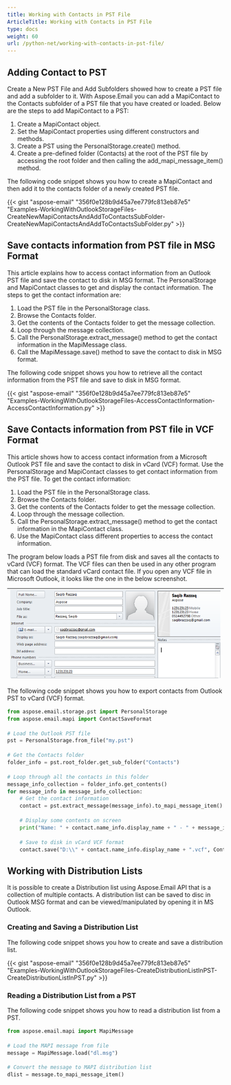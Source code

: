 ```yaml
---
title: Working with Contacts in PST File
ArticleTitle: Working with Contacts in PST File
type: docs
weight: 60
url: /python-net/working-with-contacts-in-pst-file/
---
```



## **Adding Contact to PST**
Create a New PST File and Add Subfolders showed how to create a PST file and add a subfolder to it. With Aspose.Email you can add a MapiContact to the Contacts subfolder of a PST file that you have created or loaded. Below are the steps to add MapiContact to a PST:

1. Create a MapiContact object.
1. Set the MapiContact properties using different constructors and methods.
1. Create a PST using the PersonalStorage.create() method.
1. Create a pre-defined folder (Contacts) at the root of the PST file by accessing the root folder and then calling the add_mapi_message_item() method.

The following code snippet shows you how to create a MapiContact and then add it to the contacts folder of a newly created PST file.



{{< gist "aspose-email" "356f0e128b9d45a7ee779fc813eb87e5" "Examples-WorkingWithOutlookStorageFiles-CreateNewMapiContactsAndAddToContactsSubFolder-CreateNewMapiContactsAndAddToContactsSubFolder.py" >}}
## **Save contacts information from PST file in MSG Format**
This article explains how to access contact information from an Outlook PST file and save the contact to disk in MSG format. The PersonalStorage and MapiContact classes to get and display the contact information. The steps to get the contact information are:

1. Load the PST file in the PersonalStorage class.
1. Browse the Contacts folder.
1. Get the contents of the Contacts folder to get the message collection.
1. Loop through the message collection.
1. Call the PersonalStorage.extract_message() method to get the contact information in the MapiMessage class.
1. Call the MapiMessage.save() method to save the contact to disk in MSG format.

The following code snippet shows you how to retrieve all the contact information from the PST file and save to disk in MSG format.



{{< gist "aspose-email" "356f0e128b9d45a7ee779fc813eb87e5" "Examples-WorkingWithOutlookStorageFiles-AccessContactInformation-AccessContactInformation.py" >}}
## **Save Contacts information from PST file in VCF Format**
This article shows how to access contact information from a Microsoft Outlook PST file and save the contact to disk in vCard (VCF) format. Use the PersonalStorage and MapiContact classes to get contact information from the PST file. To get the contact information:

1. Load the PST file in the PersonalStorage class.
1. Browse the Contacts folder.
1. Get the contents of the Contacts folder to get the message collection.
1. Loop through the message collection.
1. Call the PersonalStorage.extract_message() method to get the contact information in the MapiContact class.
1. Use the MapiContact class different properties to access the contact information.

The program below loads a PST file from disk and saves all the contacts to vCard (VCF) format. The VCF files can then be used in any other program that can load the standard vCard contact file. If you open any VCF file in Microsoft Outlook, it looks like the one in the below screenshot.

|![todo:image_alt_text](working-with-contacts-in-pst-file_1.png)|
| :- |
The following code snippet shows you how to export contacts from Outlook PST to vCard (VCF) format.



```py
from aspose.email.storage.pst import PersonalStorage
from aspose.email.mapi import ContactSaveFormat

# Load the Outlook PST file
pst = PersonalStorage.from_file("my.pst")

# Get the Contacts folder
folder_info = pst.root_folder.get_sub_folder("Contacts")

# Loop through all the contacts in this folder
message_info_collection = folder_info.get_contents()
for message_info in message_info_collection:
    # Get the contact information
    contact = pst.extract_message(message_info).to_mapi_message_item()

    # Display some contents on screen
    print("Name: " + contact.name_info.display_name + " - " + message_info.entry_id_string)

    # Save to disk in vCard VCF format
    contact.save("D:\\" + contact.name_info.display_name + ".vcf", ContactSaveFormat.V_CARD)
```
## **Working with Distribution Lists**
It is possible to create a Distribution list using Aspose.Email API that is a collection of multiple contacts. A distribution list can be saved to disc in Outlook MSG format and can be viewed/manipulated by opening it in MS Outlook.
### **Creating and Saving a Distribution List**
The following code snippet shows you how to create and save a distribution list.



{{< gist "aspose-email" "356f0e128b9d45a7ee779fc813eb87e5" "Examples-WorkingWithOutlookStorageFiles-CreateDistributionListInPST-CreateDistributionListInPST.py" >}}
### **Reading a Distribution List from a PST**
The following code snippet shows you how to read a distribution list from a PST.

```py
from aspose.email.mapi import MapiMessage

# Load the MAPI message from file
message = MapiMessage.load("dl.msg")

# Convert the message to MAPI distribution list
dlist = message.to_mapi_message_item()
```
